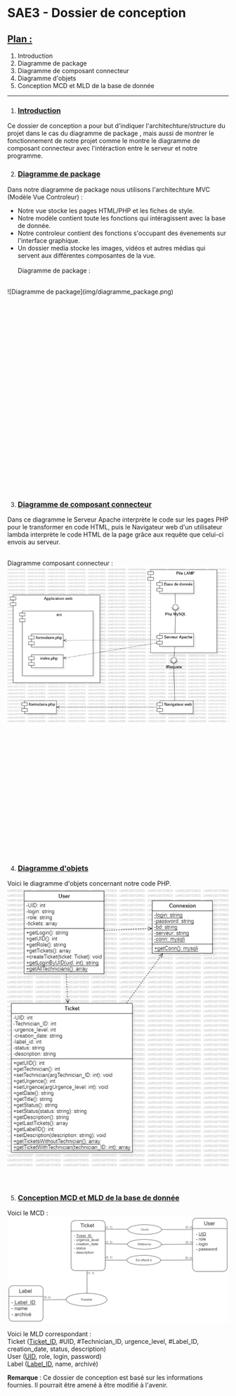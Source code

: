 # SAE3 - Dossier de conception 

## <ins>Plan :</ins>
1) Introduction
2) Diagramme de package
3) Diagramme de composant connecteur
4) Diagramme d'objets
5) Conception MCD et MLD de la base de donnée
***

1) ### <ins>Introduction</ins>

Ce dossier de conception a pour but d'indiquer l'architechture/structure du projet dans le cas du diagramme de package , mais aussi de montrer le fonctionnement de notre projet comme le montre le diagramme de composant connecteur avec l'intéraction entre le serveur et notre programme.

2) ### <ins>Diagramme de package</ins>
Dans notre diagramme de package nous utilisons l'architechture MVC (Modèle Vue Controleur) :
* Notre vue stocke les pages HTML/PHP et les fiches de style.
* Notre modèle contient toute les fonctions qui intéragissent avec la base de donnée.
* Notre controleur contient des fonctions s'occupant des évenements sur l'interface graphique.
* Un dossier media stocke les images, vidéos et autres médias qui servent aux différentes composantes de la vue.<br><br>
Diagramme de package :
<br>
![Diagramme de package](img/diagramme_package.png)
<br>
<br>
<br>
<br>
<br>
<br>
<br>
<br>
<br>
<br>
<br>
<br>
<br>
<br>
<br>
<br>
<br>
<br>
<br>
<br>
<br>
<br>
<br>
<br>
<br>
<br>
<br>


3) ### <ins>Diagramme de composant connecteur</ins>

Dans ce diagramme le Serveur Apache interprète le code sur les pages PHP pour le transformer en code HTML, puis le Navigateur web d'un utilisateur lambda interprète le code HTML de la page grâce aux requête que celui-ci envois au serveur.
<br><br>

Diagramme composant connecteur :
![Diagramme de composant connecteur](img/diagramme_composant_connecteur.png)
<br>
<br>
<br>
<br>
<br>
<br>
<br>
<br>
<br>
<br>
<br>
<br>
<br>
<br>
<br>
<br>
<br>
<br>

4) ### <ins>Diagramme d'objets</ins>

Voici le diagramme d'objets concernant notre code PHP.
![Diagramme d'objets](img/conception__objet_PHP.png)

<br>

5) ### <ins>Conception MCD et MLD de la base de donnée</ins>

Voici le MCD :
![MCD](img/MCD.png)

Voici le MLD correspondant :<br>
Ticket (<ins>Ticket_ID</ins>, #UID, #Technician_ID, urgence_level, #Label_ID, creation_date, status, description)
<br>
User (<ins>UID</ins>, role,  login, password)<br>
Label (<ins>Label_ID</ins>, name, archivé)<br>

**Remarque** : Ce dossier de conception est basé sur les informations fournies. Il pourrait être amené à être modifié à l'avenir.